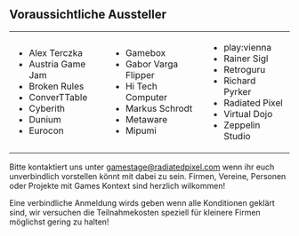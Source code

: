 ## Voraussichtliche Aussteller

<table>
<tr>
<td>
<ul>
<li>Alex Terczka</li>
<li>Austria Game Jam</li>
<li>Broken Rules</li>
<li>ConverTTable</li>
<li>Cyberith</li>
<li>Dunium</li>
<li>Eurocon</li>
</ul>
</td>
<td>
<ul>
<li>Gamebox</li>
<li>Gabor Varga Flipper</li>
<li>Hi Tech Computer</li>
<li>Markus Schrodt</li>
<li>Metaware</li>
<li>Mipumi</li>
</ul>
</td>
<td>
<ul>
<li>play:vienna</li>
<li>Rainer Sigl</li>
<li>Retroguru</li>
<li>Richard Pyrker</li>
<li>Radiated Pixel</li>
<li>Virtual Dojo</li>
<li>Zeppelin Studio</li>
</ul>
</td>
</tr>
</table>

Bitte kontaktiert uns unter gamestage@radiatedpixel.com wenn ihr euch unverbindlich vorstellen könnt mit dabei zu sein.
Firmen, Vereine, Personen oder Projekte mit Games Kontext sind herzlich wilkommen!

Eine verbindliche Anmeldung wirds geben wenn alle Konditionen geklärt sind, wir versuchen die Teilnahmekosten speziell für kleinere Firmen möglichst gering zu halten!


